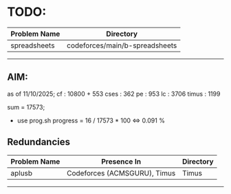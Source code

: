 # TODO:

| Problem Name       | Directory                      |
|--------------------|--------------------------------|
| spreadsheets       | codeforces/main/b-spreadsheets |
---

## AIM: 

as of 11/10/2025;
cf : 10800 + 553
cses : 362
pe : 953
lc : 3706
timus : 1199

sum = 17573;
- use prog.sh
progress = 16 / 17573 * 100 <=> 0.091 % 

## Redundancies

| Problem Name | Presence In                                 | Directory |
|--------------|---------------------------------------------|-----------|
| aplusb       | Codeforces (ACMSGURU), Timus                | Timus     |
---

